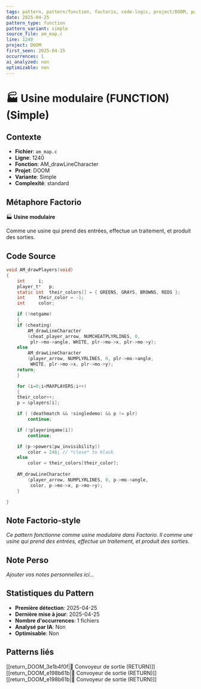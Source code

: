 ```yaml
---
tags: pattern, pattern/function, factorio, code-logic, project/DOOM, pattern/variant/simple
date: 2025-04-25
pattern_type: function
pattern_variant: simple
source_file: am_map.c
line: 1240
project: DOOM
first_seen: 2025-04-25
occurrences: 1
ai_analyzed: non
optimizable: non
---
```


# 🏭 Usine modulaire (FUNCTION) (Simple)

## Contexte
- **Fichier**: `am_map.c`
- **Ligne**: 1240
- **Fonction**: AM_drawLineCharacter
- **Projet**: DOOM
- **Variante**: Simple
- **Complexité**: standard

## Métaphore Factorio
🏭 **Usine modulaire**

Comme une usine qui prend des entrées, effectue un traitement, et produit des sorties.

## Code Source
```c
void AM_drawPlayers(void)
{
    int		i;
    player_t*	p;
    static int 	their_colors[] = { GREENS, GRAYS, BROWNS, REDS };
    int		their_color = -1;
    int		color;

    if (!netgame)
    {
	if (cheating)
	    AM_drawLineCharacter
		(cheat_player_arrow, NUMCHEATPLYRLINES, 0,
		 plr->mo->angle, WHITE, plr->mo->x, plr->mo->y);
	else
	    AM_drawLineCharacter
		(player_arrow, NUMPLYRLINES, 0, plr->mo->angle,
		 WHITE, plr->mo->x, plr->mo->y);
	return;
    }

    for (i=0;i<MAXPLAYERS;i++)
    {
	their_color++;
	p = &players[i];

	if ( (deathmatch && !singledemo) && p != plr)
	    continue;

	if (!playeringame[i])
	    continue;

	if (p->powers[pw_invisibility])
	    color = 246; // *close* to black
	else
	    color = their_colors[their_color];
	
	AM_drawLineCharacter
	    (player_arrow, NUMPLYRLINES, 0, p->mo->angle,
	     color, p->mo->x, p->mo->y);
    }

}
```

## Note Factorio-style
*Ce pattern fonctionne comme usine modulaire dans Factorio. Il comme une usine qui prend des entrées, effectue un traitement, et produit des sorties.*

## Note Perso
*Ajouter vos notes personnelles ici...*

## Statistiques du Pattern
- **Première détection**: 2025-04-25
- **Dernière mise à jour**: 2025-04-25
- **Nombre d'occurrences**: 1 fichiers
- **Analysé par IA**: Non
- **Optimisable**: Non

## Patterns liés
[[return_DOOM_3e1b4f0f|🚚 Convoyeur de sortie (RETURN)]]
[[return_DOOM_e198b61b|🚚 Convoyeur de sortie (RETURN)]]
[[return_DOOM_e198b61b|🚚 Convoyeur de sortie (RETURN)]]

